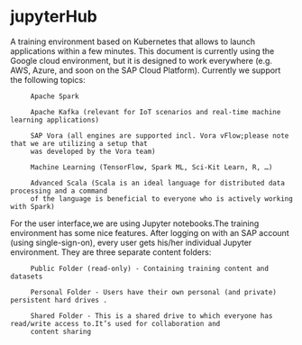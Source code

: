 # jupyterHub

A training environment based on Kubernetes that allows to launch applications within a few minutes. This document is currently
using the Google cloud environment, but it is designed to work everywhere (e.g. AWS, Azure, and soon on the SAP Cloud Platform).
Currently we support the  following topics:

         Apache Spark
         
         Apache Kafka (relevant for IoT scenarios and real-time machine learning applications)
         
         SAP Vora (all engines are supported incl. Vora vFlow;please note that we are utilizing a setup that
         was developed by the Vora team)
        
         Machine Learning (TensorFlow, Spark ML, Sci-Kit Learn, R, …)
         
         Advanced Scala (Scala is an ideal language for distributed data processing and a command
         of the language is beneficial to everyone who is actively working with Spark)
          
For the user interface,we are using Jupyter notebooks.The training environment has some nice features. After logging on with
an SAP account (using single-sign-on), every user gets his/her individual Jupyter environment.
They are  three separate content folders:
 
         Public Folder (read-only) - Containing training content and datasets
         
         Personal Folder - Users have their own personal (and private) persistent hard drives .
         
         Shared Folder - This is a shared drive to which everyone has read/write access to.It’s used for collaboration and 
         content sharing

